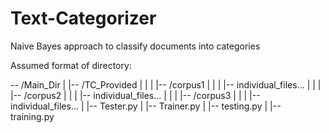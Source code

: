 # Text-Categorizer
Naive Bayes approach to classify documents into categories

Assumed format of directory:

-- /Main_Dir
	|
	|-- /TC_Provided
	|		|
	|		|-- /corpus1
	|				|
	|				|-- individual_files...
	|		|
	|		|-- /corpus2
	|				|
	|				|-- individual_files...
	|		|
	|		|-- /corpus3
	|				|
	|				|-- individual_files...
	|
	|-- Tester.py
	|
	|-- Trainer.py
	|
	|-- testing.py
	|
	|-- training.py